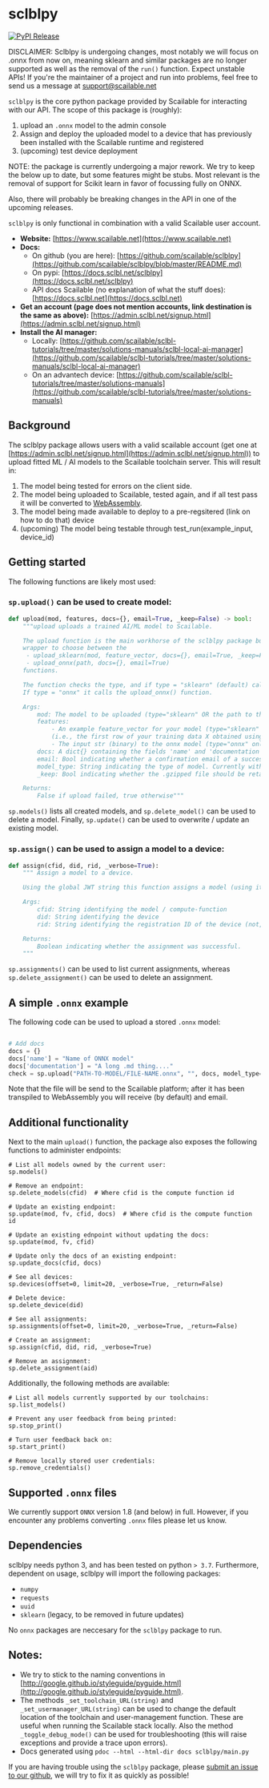 # sclblpy

[![PyPI Release](https://github.com/scailable/sclblpy/workflows/PyPI%20Release/badge.svg)](https://pypi.org/project/sclblpy/)


DISCLAIMER: Sclblpy is undergoing changes, most notably we will focus on .onnx from now on, meaning sklearn and similar packages are no longer supported as well as the removal of the `run()` function.
Expect unstable APIs!
If you're the maintainer of a project and run into problems, feel free to send us a message at support@scailable.net

`sclblpy` is the core python package provided by Scailable for interacting with our API. The scope of this package is (roughly):
1. upload an `.onnx` model to the admin console
2. Assign and deploy the uploaded model to a device that has previously been installed with the Scailable runtime and registered
3. (upcoming) test device deployment


NOTE: the package is currently undergoing a major rework. We try to keep the below up to date, but some features might be stubs. 
Most relevant is the removal of support for Scikit learn in favor of focussing fully on ONNX.

Also, there will probably be breaking changes in the API in one of the upcoming releases.


`sclblpy` is only functional in combination with a valid Scailable user account.

- **Website:** [https://www.scailable.net](https://www.scailable.net)
- **Docs:**
   - On github (you are here): [https://github.com/scailable/sclblpy](https://github.com/scailable/sclblpy/blob/master/README.md)
   - On pypi: [https://docs.sclbl.net/sclblpy](https://docs.sclbl.net/sclblpy)
   - API docs Scailable (no explanation of what the stuff does): [https://docs.sclbl.net](https://docs.sclbl.net)
- **Get an account (page does not mention accounts, link destination is the same as above):** [https://admin.sclbl.net/signup.html](https://admin.sclbl.net/signup.html) 
- **Install the AI manager:**
   - Locally: [https://github.com/scailable/sclbl-tutorials/tree/master/solutions-manuals/sclbl-local-ai-manager](https://github.com/scailable/sclbl-tutorials/tree/master/solutions-manuals/sclbl-local-ai-manager)
   - On an advantech device: [https://github.com/scailable/sclbl-tutorials/tree/master/solutions-manuals](https://github.com/scailable/sclbl-tutorials/tree/master/solutions-manuals)

## Background
The sclblpy package allows users with a valid scailable account (get one at [https://admin.sclbl.net/signup.html](https://admin.sclbl.net/signup.html)) 
to upload fitted ML / AI models to the Scailable toolchain server. This will result in:

1. The model being tested for errors on the client side.
2. The model being uploaded to Scailable, tested again, and if all test pass it will be converted to [WebAssembly](https://webassembly.org).
3. The model being made available to deploy to a pre-regsitered (link on how to do that) device
4. (upcoming) The model being testable through test_run(example_input, device_id)

## Getting started

The following functions are likely most used:

### `sp.upload()` can be used to create model:
```python
def upload(mod, features, docs={}, email=True, _keep=False) -> bool:
    """upload uploads a trained AI/ML model to Scailable.

    The upload function is the main workhorse of the sclblpy package but effectively provides a
    wrapper to choose between the
     - upload_sklearn(mod, feature_vector, docs={}, email=True, _keep=False)
     - upload_onnx(path, docs={}, email=True)
    functions.

    The function checks the type, and if type = "sklearn" (default) calls the upload_sklearn() function.
    If type = "onnx" it calls the upload_onnx() function.

    Args:
        mod: The model to be uploaded (type="sklearn" OR the path to the stored ONNX file (type="onnx").
        features:
            - An example feature_vector for your model (type="sklearn" only).
            (i.e., the first row of your training data X obtained using row = X[0,:])
            - The input str (binary) to the onnx model (type="onnx" only). Can be an empty string.
        docs: A dict{} containing the fields 'name' and 'documentation'.
        email: Bool indicating whether a confirmation email of a successful conversion should be send. Default True.
        model_type: String indicating the type of model. Currently with options "sklearn" or "onnx". Default "sklearn"
        _keep: Bool indicating whether the .gzipped file should be retained (type="sklearn" only). Default False.

    Returns:
        False if upload failed, true otherwise"""
```
`sp.models()` lists all created models, and `sp.delete_model()` can be used to delete a model. Finally, `sp.update()` can be used to
overwrite / update an existing model.

### `sp.assign()` can be used to assign a model to a device:
```python
def assign(cfid, did, rid, _verbose=True):
    """ Assign a model to a device.

    Using the global JWT string this function assigns a model (using its cfid) to a device (using its did).

    Args:
        cfid: String identifying the model / compute-function
        did: String identifying the device
        rid: String identifying the registration ID of the device (not, run "devices"

    Returns:
        Boolean indicating whether the assignment was successful.
    """
``` 
`sp.assignments()` can be used to list current assignments, whereas `sp.delete_assignment()` can be used to delete an assignment. 


## A simple `.onnx` example

The following code can be used to upload a stored `.onnx` model:
```python

# Add docs
docs = {}
docs['name'] = "Name of ONNX model"
docs['documentation'] = "A long .md thing...."
check = sp.upload("PATH-TO-MODEL/FILE-NAME.onnx", "", docs, model_type="onnx")
```

Note that the file will be send to the Scailable platform; after it has been transpiled to WebAssembly you will receive 
(by default) and email.

## Additional functionality
Next to the main ``upload()`` function, the package also exposes the following functions to administer endpoints:

````
# List all models owned by the current user:
sp.models()

# Remove an endpoint:
sp.delete_models(cfid)  # Where cfid is the compute function id

# Update an existing endpoint:
sp.update(mod, fv, cfid, docs)  # Where cfid is the compute function id

# Update an existing ednpoint without updating the docs:
sp.update(mod, fv, cfid) 

# Update only the docs of an existing endpoint:
sp.update_docs(cfid, docs)

# See all devices:
sp.devices(offset=0, limit=20, _verbose=True, _return=False)

# Delete device:
sp.delete_device(did)

# See all assignments:
sp.assignments(offset=0, limit=20, _verbose=True, _return=False)

# Create an assignment:
sp.assign(cfid, did, rid, _verbose=True)

# Remove an assignment:
sp.delete_assignment(aid) 
````

Additionally, the following methods are available:

````
# List all models currently supported by our toolchains:
sp.list_models()  

# Prevent any user feedback from being printed:
sp.stop_print()  

# Turn user feedback back on:
sp.start_print()  

# Remove locally stored user credentials:
sp.remove_credentials()

````

## Supported `.onnx` files

We currently support `ONNX` version 1.8 (and below) in full. However, if you encounter any problems
converting `.onnx` files please let us know.

## Dependencies

sclblpy needs python 3, and has been tested on python `> 3.7`. Furthermore, dependent on usage, sclblpy will import
the following packages:

* `numpy`
* `requests`
* `uuid`
* `sklearn` (legacy, to be removed in future updates)

No `onnx` packages are
neccesary for the `sclblpy` package to run.

## Notes:

* We try to stick to the naming conventions in [http://google.github.io/styleguide/pyguide.html](http://google.github.io/styleguide/pyguide.html).
* The methods `_set_toolchain_URL(string)` and `_set_usermanager_URL(string)` can be used to change the default location of
the toolchain and user-management function. These are useful when running the Scailable stack locally. Also the method `_toggle_debug_mode()` can
be used for troubleshooting (this will raise exceptions and provide a trace upon errors).
* Docs generated using `pdoc --html --html-dir docs sclblpy/main.py`

If you are having trouble using the `sclblpy` package, please [submit an issue to our github](https://github.com/scailable/sclblpy/issues/new), 
we will try to fix it as quickly as possible!

